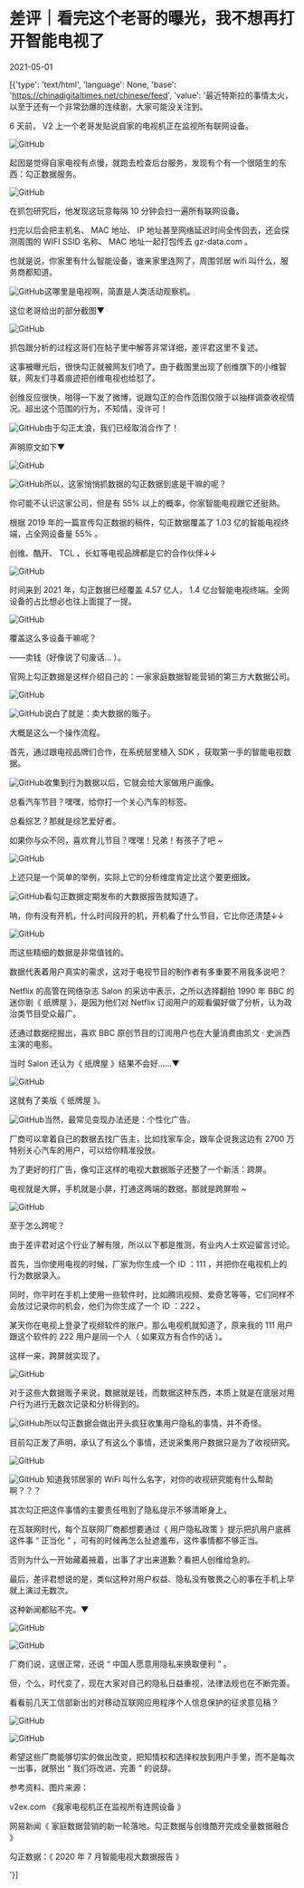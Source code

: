 # 差评｜看完这个老哥的曝光，我不想再打开智能电视了

2021-05-01

[{'type': 'text/html', 'language': None, 'base': 'https://chinadigitaltimes.net/chinese/feed', 'value': '最近特斯拉的事情太火，以至于还有一个非常劲爆的连续剧，大家可能没关注到。

6 天前， V2 上一个老哥发贴说自家的电视机正在监视所有联网设备。

![GitHub](https://chinadigitaltimes.net/chinese/files/2021/04/post-665500-608ca704dbb29.png)

起因是觉得自家电视有点慢，就跑去检查后台服务，发现有个有一个很陌生的东西：勾正数据服务。

![GitHub](https://chinadigitaltimes.net/chinese/files/2021/04/post-665500-608ca7076da85.png)

在抓包研究后，他发现这玩意每隔 10 分钟会扫一遍所有联网设备。

扫完以后会把主机名、 MAC 地址、 IP 地址甚至网络延迟时间全传回去，还会探测周围的 WIFI SSID 名称、 MAC 地址一起打包传去 gz-data.com 。

也就是说，你家里有什么智能设备，谁来家里连网了，周围邻居 wifi 叫什么，服务商都知道。

![GitHub](https://chinadigitaltimes.net/chinese/files/2021/04/post-665500-608ca708f15aa.png)这哪里是电视啊，简直是人类活动观察机。

这位老哥给出的部分截图▼

![GitHub](https://chinadigitaltimes.net/chinese/files/2021/04/post-665500-608ca70a82ea5.)

抓包跟分析的过程这哥们在帖子里中解答非常详细，差评君这里不复述。

这事被曝光后，很快勾正就被网友们喷了。由于截图里出现了创维旗下的小维智联，网友们寻着痕迹把创维电视也给怼了。

创维反应很快，啪得一下发了微博，说跟勾正的合作范围仅限于以抽样调查收视情况。超出这个范围的行为，不知情，没许可！

![GitHub](https://chinadigitaltimes.net/chinese/files/2021/04/post-665500-608ca70c1385c.png)由于勾正太浪，我们已经取消合作了！

声明原文如下▼

![GitHub](https://chinadigitaltimes.net/chinese/files/2021/04/post-665500-608ca70e438cd.)

![GitHub](https://chinadigitaltimes.net/chinese/files/2021/04/post-665500-608ca70fc7ec4.png)所以，这家悄悄抓数据的勾正数据到底是干嘛的呢？

你可能不认识这家公司，但是有 55% 以上的概率，你家智能电视跟它还挺熟。

根据 2019 年的一篇宣传勾正数据的稿件，勾正数据覆盖了 1.03 亿的智能电视终端，占全网设备量 55% 。

创维、酷开、 TCL 、长虹等电视品牌都是它的合作伙伴↓↓

![GitHub](https://chinadigitaltimes.net/chinese/files/2021/04/post-665500-608ca7124f515.png)

时间来到 2021 年，勾正数据已经覆盖 4.57 亿人， 1.4 亿台智能电视终端。全网设备的占比想必也往上面提了一提。

![GitHub](https://chinadigitaltimes.net/chinese/files/2021/04/post-665500-608ca7149e57e.png)

覆盖这么多设备干嘛呢？

——卖钱（好像说了句废话&#8230; ）。

官网上勾正数据是这样介绍自己的：一家家庭数据智能营销的第三方大数据公司。

![GitHub](https://chinadigitaltimes.net/chinese/files/2021/04/post-665500-608ca7170bce9.png)

![GitHub](https://chinadigitaltimes.net/chinese/files/2021/04/post-665500-608ca71891c75.png)说白了就是：卖大数据的贩子。

大概是这么一个操作流程。

首先，通过跟电视品牌们合作，在系统层里植入 SDK ，获取第一手的智能电视数据。

![GitHub](https://chinadigitaltimes.net/chinese/files/2021/04/post-665500-608ca70c1385c.png)收集到行为数据以后，它就会给大家做用户画像。

总看汽车节目？嘿嘿，给你打一个关心汽车的标签。

总看综艺？那就是综艺爱好者。

如果你与众不同，喜欢育儿节目？嘿嘿！兄弟！有孩子了吧 ~ 

![GitHub](https://chinadigitaltimes.net/chinese/files/2021/04/post-665500-608ca71c360b2.png)

上述只是一个简单的举例，实际上它的分析维度肯定比这个要更细致。

![GitHub](https://chinadigitaltimes.net/chinese/files/2021/04/post-665500-608ca71dba253.png)看勾正数据定期发布的大数据报告就知道了。

呐，你有没有开机，什么时间段开的机，开机看了什么节目，它比你还清楚↓↓

![GitHub](https://chinadigitaltimes.net/chinese/files/2021/04/post-665500-608ca7203b120.png)

而这些精细的数据是非常值钱的。

数据代表着用户真实的需求，这对于电视节目的制作者有多重要不用我多说吧？

Netflix 的高管在网络杂志 Salon 的采访中表示，之所以选择翻拍 1990 年 BBC 的迷你剧《 纸牌屋 》，是因为他们对 Netflix 订阅用户的观看偏好做了分析，认为政治类节目受众最广。

还通过数据挖掘出，喜欢 BBC 原创节目的订阅用户也在大量消费由凯文 · 史派西主演的电影。

当时 Salon 还认为《 纸牌屋 》结果不会好&#8230;&#8230;▼

![GitHub](https://chinadigitaltimes.net/chinese/files/2021/04/post-665500-608ca722600c6.png)

这就有了美版《 纸牌屋 》。

![GitHub](https://chinadigitaltimes.net/chinese/files/2021/04/post-665500-608ca723e409c.png)当然，最常见变现办法还是：个性化广告。

厂商可以拿着自己的数据去找广告主，比如找家车企，跟车企说我这边有 2700 万特别关心汽车的用户，可以给你精准投放。

为了更好的打广告，像勾正这样的电视大数据贩子还整了一个新活：跨屏。

电视就是大屏，手机就是小屏，打通这两端的数据，那就是跨屏啦 ~ 

![GitHub](https://chinadigitaltimes.net/chinese/files/2021/04/post-665500-608ca7267c365.png)

至于怎么跨呢？

由于差评君对这个行业了解有限，所以以下都是推测，有业内人士欢迎留言讨论。

首先，当你使用电视的时候，厂家为你生成一个 ID ：111 ，并把你在电视机上的行为数据录入。

同时，你平时在手机上使用一些软件时，比如腾讯视频、爱奇艺等等，它们同样不会放过记录你的机会，他们为你生成了一个 ID ：222 。

某天你在电视上登录了视频软件的账户。那么电视机就知道了，原来我的 111 用户跟这个软件的 222 用户是同一个人（ 如果双方有合作的话 ）。

这样一来，跨屏就实现了。

![GitHub](https://chinadigitaltimes.net/chinese/files/2021/04/post-665500-608ca728a55e2.png)

对于这些大数据贩子来说，数据就是钱，而数据这种东西，本质上就是在底层对用户行为进行无数次记录和分析得到的。

![GitHub](https://chinadigitaltimes.net/chinese/files/2021/04/post-665500-608ca72a34698.png)所以勾正数据会做出开头疯狂收集用户隐私的事情，并不奇怪。

目前勾正发了声明，承认了有这么个事情，还说采集用户数据只是为了收视研究。

![GitHub](https://chinadigitaltimes.net/chinese/files/2021/04/post-665500-608ca72ca6702.png)

![GitHub](https://chinadigitaltimes.net/chinese/files/2021/04/post-665500-608ca72e37a12.png) 知道我邻居家的 WiFi 叫什么名字，对你的收视研究能有什么帮助啊？？？

其次勾正把这件事情的主要责任甩到了隐私提示不够清晰身上。

在互联网时代，每个互联网厂商都想要通过《 用户隐私政策 》提示把扒用户底裤这件事 “ 正当化 ” ，可有的时候再怎么扯遮羞布，这件事情都不够正当。

否则为什么一开始藏着掖着，出事了才出来道歉？看把人创维给急的。

最后，差评君想说的是，类似这种对用户权益、隐私没有敬畏之心的事在手机上早就上演过无数次。

这种新闻都贴不完。▼

![GitHub](https://chinadigitaltimes.net/chinese/files/2021/04/post-665500-608ca73017c93.png)

![GitHub](https://chinadigitaltimes.net/chinese/files/2021/04/post-665500-608ca731eabe3.png)

厂商们说，这很正常，还说 “ 中国人愿意用隐私来换取便利 ” 。

但，个么，时代变了，现在大家对自己的隐私日益重视，法律法规也在不断完善。

看看前几天工信部新出的对移动互联网应用程序个人信息保护的征求意见稿？

![GitHub](https://chinadigitaltimes.net/chinese/files/2021/04/post-665500-608ca73443b5c.png)

![GitHub](https://chinadigitaltimes.net/chinese/files/2021/04/post-665500-608ca887496ed.png)

希望这些厂商能够切实的做出改变，把知情权和选择权放到用户手里，而不是每次一出事，就祭出 “ 我们将改进、完善 ” 的说辞。

参考资料、图片来源：



v2ex.com 《我家电视机正在监视所有连网设备 》

网易新闻《 家庭数据营销的新一轮落地，勾正数据与创维酷开完成全量数据融合 》

勾正数据：《 2020 年 7 月智能电视大数据报告 》

'}]
